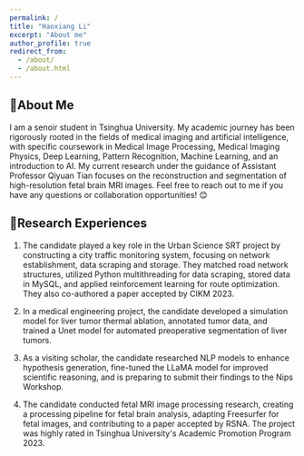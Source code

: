 ```yaml
---
permalink: /
title: "Haoxiang Li"
excerpt: "About me"
author_profile: true
redirect_from: 
  - /about/
  - /about.html
---
```

## 💯About Me
I am a senoir student in Tsinghua University. My academic journey has been rigorously rooted in the fields of medical imaging and artificial intelligence, with specific coursework in Medical Image Processing, Medical Imaging Physics, Deep Learning, Pattern Recognition, Machine Learning, and an introduction to AI. My current research under the guidance of Assistant Professor Qiyuan Tian focuses on the reconstruction and segmentation of high-resolution fetal brain MRI images.
Feel free to reach out to me if you have any questions or collaboration opportunities! 😊

## 🔬Research Experiences

1. The candidate played a key role in the Urban Science SRT project by constructing a city traffic monitoring system, focusing on network establishment, data scraping and storage. They matched road network structures, utilized Python multithreading for data scraping, stored data in MySQL, and applied reinforcement learning for route optimization. They also co-authored a paper accepted by CIKM 2023.

2. In a medical engineering project, the candidate developed a simulation model for liver tumor thermal ablation, annotated tumor data, and trained a Unet model for automated preoperative segmentation of liver tumors.

3. As a visiting scholar, the candidate researched NLP models to enhance hypothesis generation, fine-tuned the LLaMA model for improved scientific reasoning, and is preparing to submit their findings to the Nips Workshop.

4. The candidate conducted fetal MRI image processing research, creating a processing pipeline for fetal brain analysis, adapting Freesurfer for fetal images, and contributing to a paper accepted by RSNA. The project was highly rated in Tsinghua University's Academic Promotion Program 2023.


